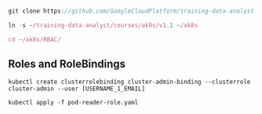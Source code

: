 ```javascript

git clone https://github.com/GoogleCloudPlatform/training-data-analyst

ln -s ~/training-data-analyst/courses/ak8s/v1.1 ~/ak8s

cd ~/ak8s/RBAC/

```

## Roles and RoleBindings

``` 
kubectl create clusterrolebinding cluster-admin-binding --clusterrole cluster-admin --user [USERNAME_1_EMAIL]

kubectl apply -f pod-reader-role.yaml

```
